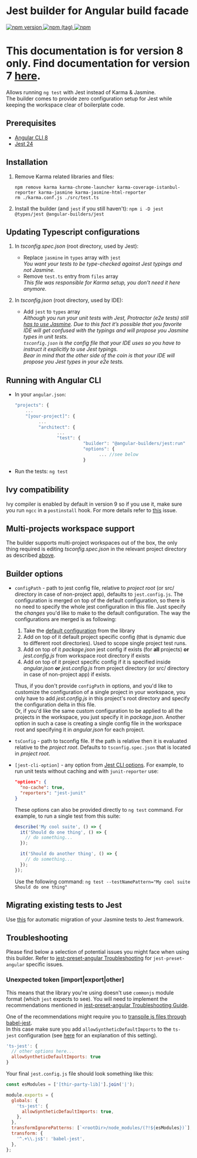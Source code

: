 # Jest builder for Angular build facade

[![npm version](https://img.shields.io/npm/v/@angular-builders/jest.svg) ![npm (tag)](https://img.shields.io/npm/v/@angular-builders/jest/next.svg) ![npm](https://img.shields.io/npm/dm/@angular-builders/jest.svg)](https://www.npmjs.com/package/@angular-builders/jest)

# This documentation is for version 8 only. Find documentation for version 7 [here](https://github.com/just-jeb/angular-builders/blob/7.x.x/packages/jest/README.md).

Allows running `ng test` with Jest instead of Karma & Jasmine.  
The builder comes to provide zero configuration setup for Jest while keeping the workspace clear of boilerplate code.

## Prerequisites

- [Angular CLI 8](https://www.npmjs.com/package/@angular/cli)
- [Jest 24](https://www.npmjs.com/package/jest)

## Installation

1. Remove Karma related libraries and files:
   ```console
   npm remove karma karma-chrome-launcher karma-coverage-istanbul-reporter karma-jasmine karma-jasmine-html-reporter
   rm ./karma.conf.js ./src/test.ts
   ```
2. Install the builder (and `jest` if you still haven't): `npm i -D jest @types/jest @angular-builders/jest`

## Updating Typescript configurations

1. In _tsconfig.spec.json_ (root directory, used by Jest):

   - Replace `jasmine` in `types` array with `jest`  
     _You want your tests to be type-checked against Jest typings and not Jasmine._
   - Remove `test.ts` entry from `files` array  
     _This file was responsible for Karma setup, you don't need it here anymore._

2. In _tsconfig.json_ (root directory, used by IDE):
   - Add `jest` to `types` array  
      _Although you run your unit tests with Jest, Protractor (e2e tests) still [has to use Jasmine](https://github.com/angular/protractor/issues/3889). Due to this fact it’s possible that you favorite IDE will get confused with the typings and will propose you Jasmine types in unit tests.  
     `tsconfig.json` is the config file that your IDE uses so you have to instruct it explicitly to use Jest typings.  
      Bear in mind that the other side of the coin is that your IDE will propose you Jest types in your e2e tests._

## Running with Angular CLI

- In your `angular.json`:
  ```js
  "projects": {
      ...
      "[your-project]": {
           ...
           "architect": {
                  ...
                  "test": {
                            "builder": "@angular-builders/jest:run"
                            "options": {
                                  ... //see below
                            }
  ```
- Run the tests: `ng test`

## Ivy compatibility

Ivy compiler is enabled by default in version 9 so if you use it, make sure you run `ngcc` in a `postinstall` hook. For more details refer to [this](https://github.com/just-jeb/angular-builders/issues/679#issuecomment-587525674) issue.

## Multi-projects workspace support

The builder supports multi-project workspaces out of the box, the only thing required is editing _tsconfig.spec.json_ in the relevant project directory as described [above](#updating-typescript-configurations).

## Builder options

- `configPath` - path to jest config file, relative to _project root_ (or src/ directory in case of non-project app), defaults to `jest.config.js`.
  The configuration is merged on top of the default configuration, so there is no need to specify the whole jest configuration in this file. Just specify the _changes_ you'd like to make to the default configuration.
  The way the configurations are merged is as following:

  1.  Take the [default configuration](https://github.com/just-jeb/angular-builders/blob/master/packages/jest/src/jest-config/default-config.ts) from the library
  2.  Add on top of it default project specific config (that is dynamic due to different root directories). Used to scope single project test runs.
  3.  Add on top of it _package.json_ jest config if exists (for **all** projects)
      **or**
      _jest.config.js_ from workspace root directory if exists
  4.  Add on top of it project specific config if it is specified inside _angular.json_
      **or**
      _jest.config.js_ from project directory (or src/ directory in case of non-project app) if exists.

  Thus, if you don't provide `configPath` in options, and you'd like to customize the configuration of a single project in your workspace, you only have to add _jest.config.js_ in this project's root directory and specify the configuration delta in this file.  
  Or, if you'd like the same custom configuration to be applied to all the projects in the workspace, you just specify it in _package.json_. Another option in such a case is creating a single config file in the workspace root and specifying it in _angular.json_ for each project.

- `tsConfig` - path to tsconfig file. If the path is relative then it is evaluated relative to the _project root_. Defaults to `tsconfig.spec.json` that is located in _project root_.
- `[jest-cli-option]` - any option from [Jest CLI options](https://jestjs.io/docs/en/cli.html). For example, to run unit tests without caching and with `junit-reporter` use:

  ```json
  "options": {
    "no-cache": true,
    "reporters": "jest-junit"
  }
  ```

  These options can also be provided directly to `ng test` command. For example, to run a single test from this suite:

  ```js
  describe('My cool suite', () => {
    it('Should do one thing', () => {
      // do something...
    });

    it('Should do another thing', () => {
      // do something...
    });
  });
  ```

  Use the following command: `ng test --testNamePattern="My cool suite Should do one thing"`

## Migrating existing tests to Jest

Use [this](https://jestjs.io/docs/en/migration-guide) for automatic migration of your Jasmine tests to Jest framework.

## Troubleshooting

Please find below a selection of potential issues you might face when using this builder. Refer to [jest-preset-angular Troubleshooting](https://github.com/thymikee/jest-preset-angular) for `jest-preset-angular` specific issues.

### Unexpected token [import|export|other]

This means that the library you're using doesn't use `commonjs` module format (which `jest` expects to see). You will need to implement the recommendations mentioned in [jest-preset-angular Troubleshooting Guide](https://github.com/thymikee/jest-preset-angular#unexpected-token-importexportother).

One of the recommendations might require you to [transpile js files through babel-jest](https://github.com/thymikee/jest-preset-angular#transpile-js-files-through-babel-jest).  
In this case make sure you add `allowSyntheticDefaultImports` to the `ts-jest` configuration (see [here](https://github.com/7leads/ngx-cookie-service/issues/39) for an explanation of this setting).

```js
'ts-jest': {
  // other options here...
  allowSyntheticDefaultImports: true
}
```

Your final `jest.config.js` file should look something like this:

```js
const esModules = ['[thir-party-lib]'].join('|');

module.exports = {
  globals: {
    'ts-jest': {
      allowSyntheticDefaultImports: true,
    },
  },
  transformIgnorePatterns: [`<rootDir>/node_modules/(?!${esModules})`],
  transform: {
    '^.+\\.js$': 'babel-jest',
  },
};
```
